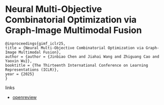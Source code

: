 # Neural Multi-Objective Combinatorial Optimization via Graph-Image Multimodal Fusion

```
@inproceedings{gimf_iclr25,
title = {Neural Multi-Objective Combinatorial Optimization via Graph-Image Multimodal Fusion},
author = {author = {Jinbiao Chen and Jiahai Wang and Zhiguang Cao and Yaoxin Wu}},
booktitle = {The Thirteenth International Conference on Learning Representations (ICLR)},
year = {2025}
}
```

links
- [openreview](https://openreview.net/forum?id=4sJ2FYE65U)
